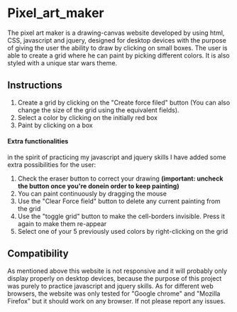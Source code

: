 # Pixel_art_maker
The pixel art maker is a drawing-canvas website developed by using html, CSS, javascript and jquery, designed for desktop devices with the purpose of giving the user the ability to draw by clicking on small boxes.
The user is able to create a grid where he can paint by picking different colors.
It is also styled with a unique star wars theme.

## Instructions
<ol>
<li>Create a grid by clicking on the "Create force filed" button (You can also change the size of the grid using the equivalent fields). </li>
<li>Select a color by clicking on the initially red box</li>
<li>Paint by clicking on a box</li>
</ol>

#### Extra functionalities
in the spirit of practicing my javascript and jquery skills I have added some extra possibilities for the user:
<ol>
<li>Check the eraser button to correct your drawing <strong>(important: uncheck the button once you're donein order to keep painting)</strong></li>
<li>You can paint continuously by dragging the mouse</li>
<li>Use the "Clear Force field" button to delete any current painting from the grid</li>
<li>Use the "toggle grid" button to make the cell-borders invisible. Press it again to make them re-appear</li>
<li>Select one of your 5 previously used colors by right-clicking on the grid</li>
</ol>

## Compatibility
As mentioned above this website is not responsive and it will probably only display properly on desktop devices, because the purpose of this project was purely to practice javascript and jquery skills.
As for different web browsers, the website was only tested for "Google chrome" and "Mozilla Firefox" but it should work on any browser. If not please report any issues.




 
